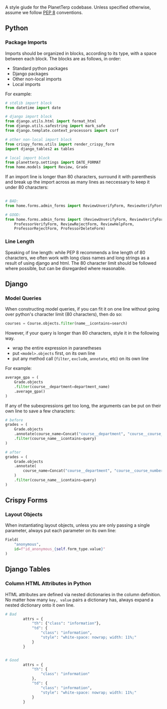 A style giude for the PlanetTerp codebase. Unless specified otherwise, assume we
follow [PEP 8](https://www.python.org/dev/peps/pep-0008/) conventions.

## Python

### Package Imports

Imports should be organized in blocks, according to its type, with a space
between each block. The blocks are as follows, in order:

* Standard python packages
* Django packages
* Other non-local imports
* Local imports

For example:

```python
# stdlib import block
from datetime import date

# django import block
from django.utils.html import format_html
from django.utils.safestring import mark_safe
from django.template.context_processors import csrf

# other non-local import block
from crispy_forms.utils import render_crispy_form
import django_tables2 as tables

# local import block
from planetterp.settings import DATE_FORMAT
from home.models import Review, Grade
```

If an import line is longer than 80 characters, surround it with parenthesis and
break up the import across as many lines as neccessary to keep it under 80 characters:

```python
                                                                         # 80 chars
# BAD:                                                                         |
from home.forms.admin_forms import ReviewUnverifyForm, ReviewVerifyForm, ProfessorVerifyForm, ReviewRejectForm, ReviewHelpForm, ProfessorRejectForm, ProfessorDeleteForm

# GOOD:
from home.forms.admin_forms import (ReviewUnverifyForm, ReviewVerifyForm,
    ProfessorVerifyForm, ReviewRejectForm, ReviewHelpForm,
    ProfessorRejectForm, ProfessorDeleteForm)
```

### Line Length

Speaking of line length: while PEP 8 recommends a line length of 80 characters, we often work with long class names and
long strings as a result of using django and html. The 80 character limit should be followed where possible, but
can be disregarded where reasonable.

## Django

### Model Queries

When constructing model queries, if you can fit it on one line without going
over python's character limit (80 characters), then do so:

```python
courses = Course.objects.filter(name__icontains=search)
```

However, if your query is longer than 80 characters, style it in the following way.

* wrap the entire expression in paranetheses
* put `<model>.objects` first, on its own line
* put any method call (`filter`, `exclude`, `annotate`, etc) on its own line

For example:

```python
average_gpa = (
    Grade.objects
    .filter(course__department=department_name)
    .average_gpa()
)
```

If any of the subexpressions get too long, the arguments can be put on their own line to save a few characters:

```python
# before
grades = (
    Grade.objects
    .annotate(course_name=Concat("course__department", "course__course_number"))
    .filter(course_name__icontains=query)
)

# after
grades = (
    Grade.objects
    .annotate(
        course_name=Concat("course__department", "course__course_number")
    )
    .filter(course_name__icontains=query)
)
```

## Crispy Forms

### Layout Objects

When instantiating layout objects, unless you are only passing a single parameter, always put each parameter on its own line:

```python
Field(
    "anonymous",
    id=f"id_anonymous_{self.form_type.value}"
)
```

## Django Tables

### Column HTML Attributes in Python

HTML attributes are defined via nested dictionaries in the column definition. No matter how many ```key, value``` pairs a dictionary has, always expand a nested dictionary onto it own line.

```python
# Bad
        attrs = {
            "th": {"class": "information"},
            "td": {
                "class": "information",
                "style": "white-space: nowrap; width: 11%;"
            }
        }


# Good
        attrs = {
            "th": {
                "class": "information"
            },
            "td": {
                "class": "information",
                "style": "white-space: nowrap; width: 11%;"
            }
        }
```
